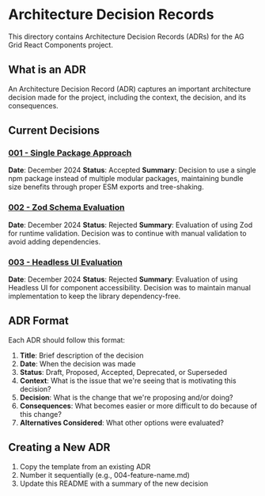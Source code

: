 # Architecture Decision Records

This directory contains Architecture Decision Records (ADRs) for the AG Grid React Components project.

## What is an ADR

An Architecture Decision Record (ADR) captures an important architecture decision made for the project, including the context, the decision, and its consequences.

## Current Decisions

### [001 - Single Package Approach](./001-single-package-approach.md)

**Date**: December 2024
**Status**: Accepted
**Summary**: Decision to use a single npm package instead of multiple modular packages, maintaining bundle size benefits through proper ESM exports and tree-shaking.

### [002 - Zod Schema Evaluation](./002-zod-evaluation.md)

**Date**: December 2024
**Status**: Rejected
**Summary**: Evaluation of using Zod for runtime validation. Decision was to continue with manual validation to avoid adding dependencies.

### [003 - Headless UI Evaluation](./003-headless-ui-evaluation.md)

**Date**: December 2024
**Status**: Rejected
**Summary**: Evaluation of using Headless UI for component accessibility. Decision was to maintain manual implementation to keep the library dependency-free.

## ADR Format

Each ADR should follow this format:

1. **Title**: Brief description of the decision
2. **Date**: When the decision was made
3. **Status**: Draft, Proposed, Accepted, Deprecated, or Superseded
4. **Context**: What is the issue that we're seeing that is motivating this decision?
5. **Decision**: What is the change that we're proposing and/or doing?
6. **Consequences**: What becomes easier or more difficult to do because of this change?
7. **Alternatives Considered**: What other options were evaluated?

## Creating a New ADR

1. Copy the template from an existing ADR
2. Number it sequentially (e.g., 004-feature-name.md)
3. Update this README with a summary of the new decision

